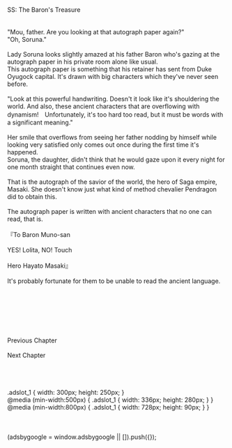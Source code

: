 <br/>
<br/>
SS: The Baron's Treasure<br/>
<br/>
 <br/>
"Mou, father. Are you looking at that autograph paper again?"<br/>
"Oh, Soruna."<br/>
<br/>
Lady Soruna looks slightly amazed at his father Baron who's gazing at the autograph paper in his private room alone like usual.<br/>
This autograph paper is something that his retainer has sent from Duke Oyugock capital. It's drawn with big characters which they've never seen before.<br/>
<br/>
"Look at this powerful handwriting. Doesn't it look like it's shouldering the world. And also, these ancient characters that are overflowing with dynamism!　Unfortunately, it's too hard too read, but it must be words with a significant meaning."<br/>
<br/>
Her smile that overflows from seeing her father nodding by himself while looking very satisfied only comes out once during the first time it's happened.<br/>
Soruna, the daughter, didn't think that he would gaze upon it every night for one month straight that continues even now.<br/>
<br/>
That is the autograph of the savior of the world, the hero of Saga empire, Masaki. She doesn't know just what kind of method chevalier Pendragon did to obtain this.<br/>
<br/>
The autograph paper is written with ancient characters that no one can read, that is.<br/>
<br/>
『To Baron Muno-san<br/>
<br/>
YES! Lolita, NO! Touch<br/>
<br/>
Hero Hayato Masaki』<br/>
<br/>
It's probably fortunate for them to be unable to read the ancient language.<br/>
<br/>
<br/>
<br/>
<br/>
<br/>
<br/>
<br/>
Previous Chapter<br/>
<br/>
Next Chapter <br/>
<br/>
<br/>
<br/>
<br/>
.adslot_1 { width: 300px; height: 250px; }<br/>
@media (min-width:500px) { .adslot_1 { width: 336px; height: 280px; } }<br/>
@media (min-width:800px) { .adslot_1 { width: 728px; height: 90px; } }<br/>
<br/>
<br/>
<br/>
(adsbygoogle = window.adsbygoogle || []).push({});<br/>
<br/>
<br/>
<br/>
<br/>
